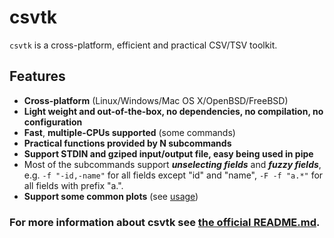 

# csvtk
`csvtk` is a cross-platform, efficient and practical CSV/TSV toolkit.

## Features
- **Cross-platform** (Linux/Windows/Mac OS X/OpenBSD/FreeBSD)
- **Light weight and out-of-the-box, no dependencies, no compilation, no configuration**
- **Fast**,  **multiple-CPUs supported** (some commands)
- **Practical functions provided by N subcommands**
- **Support STDIN and gziped input/output file, easy being used in pipe**
- Most of the subcommands support ***unselecting fields*** and ***fuzzy fields***, e.g. `-f "-id,-name"` for all fields except "id" and "name", `-F -f "a.*"` for all fields with prefix "a.".
- **Support some common plots** (see [usage](http://bioinf.shenwei.me/csvtk/usage/#plot))

### For more information about csvtk see [the official README.md](https://github.com/shenwei356/csvtk/blob/master/README.md).